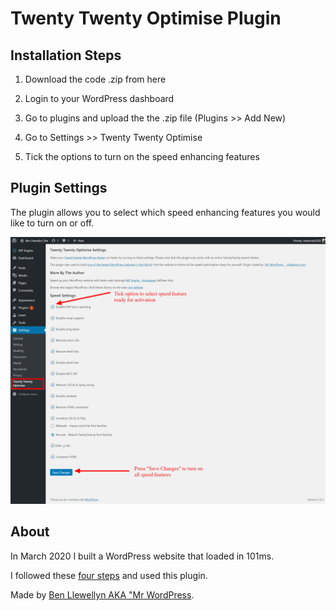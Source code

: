 # Twenty Twenty Optimise Plugin

## Installation Steps

1. Download the code .zip from here

2. Login to your WordPress dashboard

3. Go to plugins and upload the the .zip file (Plugins >> Add New)

4. Go to Settings >> Twenty Twenty Optimise

5. Tick the options to turn on the speed enhancing features

## Plugin Settings

The plugin allows you to select which speed enhancing features you would like to turn on or off.

![Settings Preview In WordPress Dashboard](https://github.com/slibdesign/twentytwentyoptimise/blob/master/settings_page_preview.png)

## About

In March 2020 I built a WordPress website that loaded in 101ms.

I followed these [four steps](https://www.wpspeedupoptimisation.com) and used this plugin.

Made by [Ben Llewellyn AKA "Mr WordPress](https://www.slibdesign.com).





